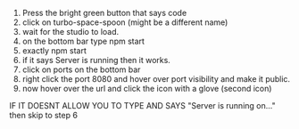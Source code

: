 1. Press the bright green button that says code
2. click on turbo-space-spoon (might be a different name)
3. wait for the studio to load.
4. on the bottom bar type npm start
5. exactly npm start
6. if it says Server is running then it works.
7. click on ports on the bottom bar
8. right click the port 8080 and hover over port visibility and make it public.
9. now hover over the url and click the icon with a glove (second icon)

IF IT DOESNT ALLOW YOU TO TYPE AND SAYS "Server is running on..." then skip to step 6